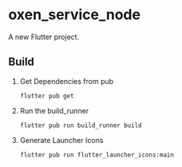 # oxen_service_node

A new Flutter project.

## Build

1. Get Dependencies from pub
    ```shell script
    flutter pub get
    ```

2. Run the build_runner
    ```shell script
    flutter pub run build_runner build
    ```

3. Generate Launcher Icons
    ```shell script
    flutter pub run flutter_launcher_icons:main
    ```
